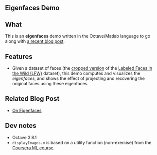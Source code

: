 Eigenfaces Demo
---

## What
This is an **eigenfaces** demo written in the Octave/Matlab language to go along with [a recent blog post](http://mikedusenberry.com/on-eigenfaces/).

## Features
* Given a dataset of faces (the [cropped version](http://conradsanderson.id.au/lfwcrop/) of the [Labeled Faces in the Wild (LFW)](http://vis-www.cs.umass.edu/lfw/) dataset), this demo computes and visualizes the _eigenfaces_, and shows the effect of projecting and recovering the original faces using these eigenfaces.

## Related Blog Post
* [On Eigenfaces](http://mikedusenberry.com/on-eigenfaces/)

## Dev notes
* Octave 3.8.1
* `displayImages.m` is based on a utility function (non-exercise) from the [Coursera ML course](https://www.coursera.org/course/ml).
